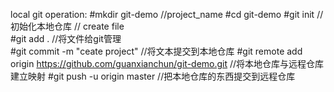 local git operation:
#mkdir git-demo   //project_name
#cd git-demo
#git init         //初始化本地仓库
// create file    
#git add .       //将文件给git管理  
#git commit -m "ceate project"     //将文本提交到本地仓库
#git remote add origin https://github.com/guanxianchun/git-demo.git  //将本地仓库与远程仓库建立映射
#git push -u origin master    //把本地仓库的东西提交到远程仓库

